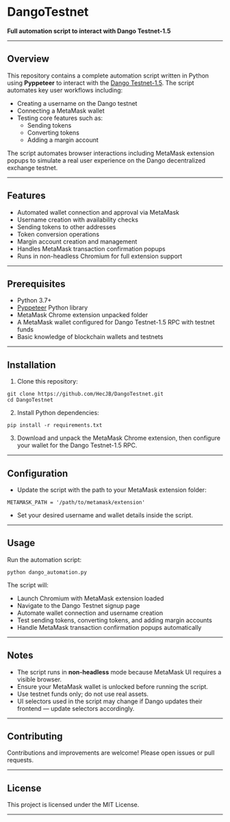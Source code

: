 
# DangoTestnet

**Full automation script to interact with Dango Testnet-1.5**

---

## Overview

This repository contains a complete automation script written in Python using **Pyppeteer** to interact with the [Dango Testnet-1.5](http://test-portal.dango.exchange/signup). The script automates key user workflows including:

- Creating a username on the Dango testnet
- Connecting a MetaMask wallet
- Testing core features such as:
  - Sending tokens
  - Converting tokens
  - Adding a margin account

The script automates browser interactions including MetaMask extension popups to simulate a real user experience on the Dango decentralized exchange testnet.

---

## Features

- Automated wallet connection and approval via MetaMask
- Username creation with availability checks
- Sending tokens to other addresses
- Token conversion operations
- Margin account creation and management
- Handles MetaMask transaction confirmation popups
- Runs in non-headless Chromium for full extension support

---

## Prerequisites

- Python 3.7+
- [Pyppeteer](https://github.com/pyppeteer/pyppeteer) Python library
- MetaMask Chrome extension unpacked folder
- A MetaMask wallet configured for Dango Testnet-1.5 RPC with testnet funds
- Basic knowledge of blockchain wallets and testnets

---

## Installation

1. Clone this repository:

```
git clone https://github.com/HecJB/DangoTestnet.git
cd DangoTestnet
```

2. Install Python dependencies:

```
pip install -r requirements.txt
```

3. Download and unpack the MetaMask Chrome extension, then configure your wallet for the Dango Testnet-1.5 RPC.

---

## Configuration

- Update the script with the path to your MetaMask extension folder:

```
METAMASK_PATH = '/path/to/metamask/extension'
```

- Set your desired username and wallet details inside the script.

---

## Usage

Run the automation script:

```
python dango_automation.py
```

The script will:

- Launch Chromium with MetaMask extension loaded
- Navigate to the Dango Testnet signup page
- Automate wallet connection and username creation
- Test sending tokens, converting tokens, and adding margin accounts
- Handle MetaMask transaction confirmation popups automatically

---

## Notes

- The script runs in **non-headless** mode because MetaMask UI requires a visible browser.
- Ensure your MetaMask wallet is unlocked before running the script.
- Use testnet funds only; do not use real assets.
- UI selectors used in the script may change if Dango updates their frontend — update selectors accordingly.

---

## Contributing

Contributions and improvements are welcome! Please open issues or pull requests.

---

## License

This project is licensed under the MIT License.

---

